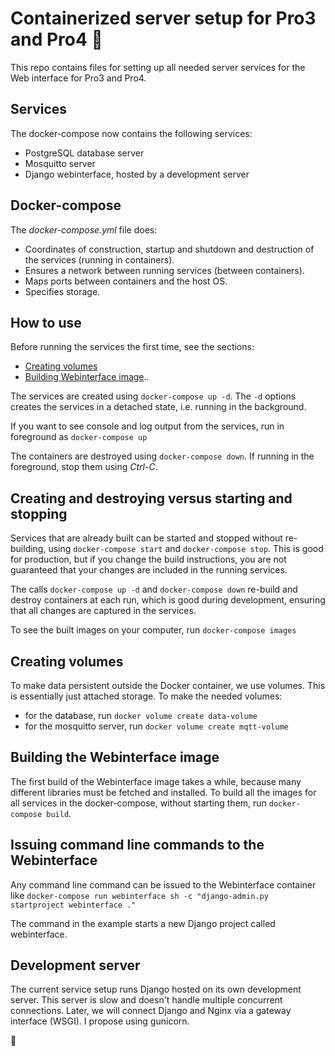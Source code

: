 # Containerized server setup for Pro3 and Pro4 :rocket:

This repo contains files for setting up all needed server services for the Web interface for Pro3 and Pro4.

## Services
The docker-compose now contains the following services:
- PostgreSQL database server
- Mosquitto server
- Django webinterface, hosted by a development server

## Docker-compose
The *docker-compose.yml* file does:
- Coordinates of construction, startup and shutdown and destruction of the services (running in containers).
- Ensures a network between running services (between containers). 
- Maps ports between containers and the host OS.
- Specifies storage.

## How to use
Before running the services the first time, see the sections:
- [Creating volumes](#Creating-volumes)
- [Building Webinterface image](#Building-Webinterface-image)..

The services are created using `docker-compose up -d`. The `-d` options creates the services in a detached state, i.e. running in the background.

If you want to see console and log output from the services, run in foreground as `docker-compose up`

The containers are destroyed using `docker-compose down`. If running in the foreground, stop them using *Ctrl-C*.

## Creating and destroying versus starting and stopping
Services that are already built can be started and stopped without re-building, using `docker-compose start` and `docker-compose stop`. This is good for production, but if you change the build instructions, you are not guaranteed that your changes are included in the running services.

The calls `docker-compose up -d` and `docker-compose down` re-build and destroy containers at each run, which is good during development, ensuring that all changes are captured in the services.

To see the built images on your computer, run `docker-compose images`

## Creating volumes
To make data persistent outside the Docker container, we use volumes. This is essentially just attached storage. 
To make the needed volumes:
- for the database, run `docker volume create data-volume`
- for the mosquitto server, run `docker volume create mqtt-volume`

## Building the Webinterface image
The first build of the Webinterface image takes a while, because many different libraries must be fetched and installed.
To build all the images for all services in the docker-compose, without starting them, run `docker-compose build`.

## Issuing command line commands to the Webinterface
Any command line command can be issued to the Webinterface container like `docker-compose run webinterface sh -c "django-admin.py startproject webinterface ."`

The command in the example starts a new Django project called webinterface.

## Development server
The current service setup runs Django hosted on its own development server. This server is slow and doesn't handle multiple concurrent connections. Later, we will connect Django and Nginx via a gateway interface (WSGI). I propose using gunicorn.

:rocket:
